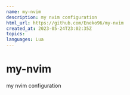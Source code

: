 ```yaml
---
name: my-nvim
description: my nvim configuration
html_url: https://github.com/Eneko96/my-nvim
created_at: 2023-05-24T23:02:35Z
topics: 
languages: Lua
---
```

# my-nvim
my nvim configuration
